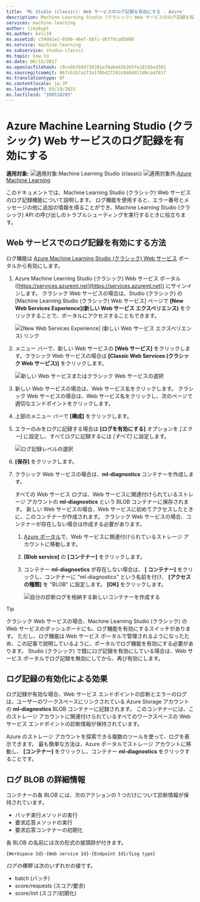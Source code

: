 ```yaml
---
title: 'ML Studio (classic): Web サービスのログ記録を有効にする - Azure'
description: Machine Learning Studio (クラシック) Web サービスのログ記録を有効にする方法について説明します。 ログ記録では、API のトラブルシューティングに役立つ追加情報を提供します。
services: machine-learning
author: likebupt
ms.author: keli19
ms.assetid: c54d41e1-0300-46ef-bbfc-d6f7dca85086
ms.service: machine-learning
ms.subservice: studio-classic
ms.topic: how-to
ms.date: 06/15/2017
ms.openlocfilehash: c9ce9b7b0d739301e76abd43b265fe28195ed302
ms.sourcegitcommit: 867cb1b7a1f3a1f0b427282c648d411d0ca4f81f
ms.translationtype: HT
ms.contentlocale: ja-JP
ms.lasthandoff: 03/19/2021
ms.locfileid: "100518285"
---
```

# <a name="enable-logging-for-azure-machine-learning-studio-classic-web-services"></a>Azure Machine Learning Studio (クラシック) Web サービスのログ記録を有効にする

**適用対象:** ![適用対象: ](../../../includes/media/aml-applies-to-skus/yes.png)Machine Learning Studio (classic)   ![適用対象外: ](../../../includes/media/aml-applies-to-skus/no.png)[Azure Machine Learning](../overview-what-is-machine-learning-studio.md#ml-studio-classic-vs-azure-machine-learning-studio)


このドキュメントでは、Machine Learning Studio (クラシック) Web サービスのログ記録機能について説明します。 ログ機能を使用すると、エラー番号とメッセージの他に追加の情報を得ることができ、Machine Learning Studio (クラシック) API の呼び出しのトラブルシューティングを実行するときに役立ちます。  

## <a name="how-to-enable-logging-for-a-web-service"></a>Web サービスでのログ記録を有効にする方法

ログ機能は [Azure Machine Learning Studio (クラシック) Web サービス](https://services.azureml.net) ポータルから有効にします。 

1. Azure Machine Learning Studio (クラシック) Web サービス ポータル ([https://services.azureml.net](https://services.azureml.net)) にサインインします。 クラシック Web サービスの場合は、Studio (クラシック) の [Machine Learning Studio (クラシック) Web サービス] ページで **[New Web Services Experience]\(新しい Web サービス エクスペリエンス\)** をクリックすることで、ポータルにアクセスすることもできます。

   ![[New Web Services Experience] \(新しい Web サービス エクスペリエンス\) リンク](./media/web-services-logging/new-web-services-experience-link.png)

2. メニュー バーで、新しい Web サービスの **[Web サービス]** をクリックします。クラシック Web サービスの場合は **[Classic Web Services (クラシック Web サービス)]** をクリックします。

   ![新しい Web サービスまたはクラシック Web サービスの選択](./media/web-services-logging/select-web-service.png)

3. 新しい Web サービスの場合は、Web サービス名をクリックします。 クラシック Web サービスの場合は、Web サービス名をクリックし、次のページで適切なエンドポイントをクリックします。

4. 上部のメニュー バーで **[構成]** をクリックします。

5. エラーのみをログに記録する場合は **[ログを有効にする]** オプションを *[エラー]* に設定し、すべてログに記録するには *[すべて]* に設定します。

   ![ログ記録レベルの選択](./media/web-services-logging/enable-logging.png)

6. **[保存]** をクリックします。

7. クラシック Web サービスの場合は、**ml-diagnostics** コンテナーを作成します。

   すべての Web サービス ログは、Web サービスに関連付けられているストレージ アカウントの **ml-diagnostics** という BLOB コンテナーに保存されます。 新しい Web サービスの場合、Web サービスに初めてアクセスしたときに、このコンテナーが作成されます。 クラシック Web サービスの場合、コンテナーが存在しない場合は作成する必要があります。 

   1. [Azure ポータル](https://portal.azure.com)で、Web サービスに関連付けられているストレージ アカウントに移動します。

   2. **[Blob service]** の **[コンテナー]** をクリックします。

   3. コンテナー **ml-diagnostics** が存在しない場合は、 **[ コンテナー]** をクリックし、コンテナーに "ml-diagnostics" という名前を付け、 **[アクセスの種類]** を "BLOB" に設定します。 **[OK]** をクリックします。

      ![自分の診断ログを格納する新しいコンテナーを作成する](./media/web-services-logging/create-ml-diagnostics-container.png)

> [!TIP]
>
> クラシック Web サービスの場合、Machine Learning Studio (クラシック) の Web サービスのダッシュボードにも、ログ機能を有効にするスイッチがあります。 ただし、ログ機能は Web サービス ポータルで管理されるようになったため、この記事で説明しているように、ポータルでログ機能を有効にする必要があります。 Studio (クラシック) で既にログ記録を有効にしている場合は、Web サービス ポータルでログ記録を無効にしてから、再び有効にします。


## <a name="the-effects-of-enabling-logging"></a>ログ記録の有効化による効果
ログ記録が有効な場合、Web サービス エンドポイントの診断とエラーのログは、ユーザーのワークスペースにリンクされている Azure Storage アカウントの **ml-diagnostics** BLOB コンテナーに記録されます。 このコンテナーには、このストレージ アカウントに関連付けられているすべてのワークスペースの Web サービス エンドポイントの診断情報が保持されています。

Azure のストレージ アカウントを探索できる複数のツールを使って、ログを表示できます。 最も簡単な方法は、Azure ポータルでストレージ アカウントに移動し、 **[コンテナー]** をクリックし、コンテナー **ml-diagnostics** をクリックすることです。  

## <a name="log-blob-detail-information"></a>ログ BLOB の詳細情報
コンテナーの各 BLOB には、次のアクションの 1 つだけについて診断情報が保持されています。

* バッチ実行メソッドの実行  
* 要求応答メソッドの実行  
* 要求応答コンテナーの初期化

各 BLOB の名前には次の形式の接頭辞が付きます。 


`{Workspace Id}-{Web service Id}-{Endpoint Id}/{Log type}`


_ログの種類_ は次のいずれかの値です。  

* batch (バッチ)  
* score/requests (スコア/要求)  
* score/init (スコア/初期化)